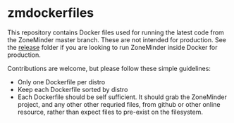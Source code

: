 # zmdockerfiles
This repository contains Docker files used for running the latest code from the ZoneMinder master branch.
These are not intended for production. See the [release](https://github.com/ZoneMinder/zmdockerfiles/tree/master/release) folder if you are looking to run ZoneMinder inside Docker for production.

Contributions are welcome, but please follow these simple guidelines:

- Only one Dockerfile per distro
- Keep each Dockerfile sorted by distro
- Each Dockerfile should be self sufficient. It should grab the ZoneMinder project, and any other other requried files, from github or other online resource, rather than expect files to pre-exist on the filesystem.

